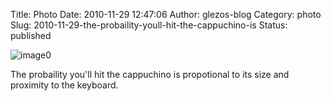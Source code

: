 Title: Photo
Date: 2010-11-29 12:47:06
Author: glezos-blog
Category: photo
Slug: 2010-11-29-the-probaility-youll-hit-the-cappuchino-is
Status: published

![image0](http://36.media.tumblr.com/tumblr_lcnz3imQwC1qaawg5o1_1280.jpg)

The probaility you'll hit the cappuchino is propotional to its size and
proximity to the keyboard.
